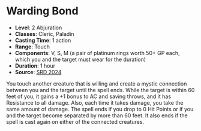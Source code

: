 # Warding Bond

- **Level**: 2 Abjuration
- **Classes**: Cleric, Paladin
- **Casting Time**: 1 action
- **Range**: Touch
- **Components**: V, S, M (a pair of platinum rings worth 50+ GP each, which you and the target must wear for the duration)
- **Duration**: 1 hour
- **Source**: [SRD 2024](../../../srds/SRD_2024.pdf)

You touch another creature that is willing and create a mystic connection between you and the target until the spell ends. While the target is within 60 feet of you, it gains a +1 bonus to AC and saving throws, and it has Resistance to all damage. Also, each time it takes damage, you take the same amount of damage. The spell ends if you drop to 0 Hit Points or if you and the target become separated by more than 60 feet. It also ends if the spell is cast again on either of the connected creatures.

